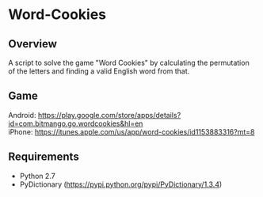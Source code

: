 # Word-Cookies
## Overview
A script to solve the game "Word Cookies" by calculating the permutation of the letters and finding a valid English word from that.
## Game
Android: https://play.google.com/store/apps/details?id=com.bitmango.go.wordcookies&hl=en <br>
iPhone: https://itunes.apple.com/us/app/word-cookies/id1153883316?mt=8
## Requirements
* Python 2.7
* PyDictionary (https://pypi.python.org/pypi/PyDictionary/1.3.4)

